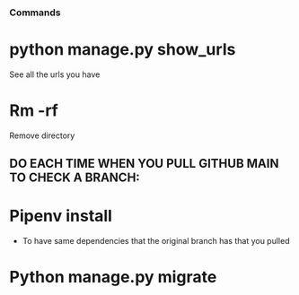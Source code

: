 ### Commands

# python manage.py show_urls 
See all the urls you have

# Rm -rf 
Remove directory

## DO EACH TIME WHEN YOU PULL GITHUB MAIN TO CHECK A BRANCH:
# Pipenv install
- To have same dependencies that the original branch has that you pulled
# Python manage.py migrate


